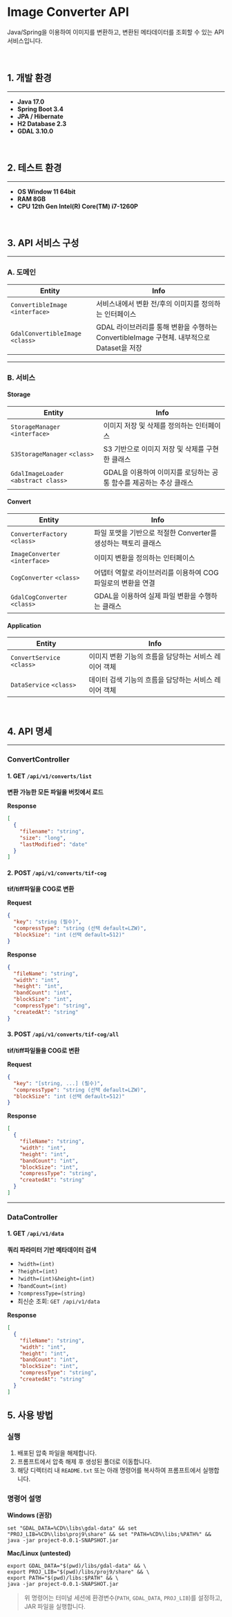 # Image Converter API

Java/Spring을 이용하여 이미지를 변환하고, 변환된 메타데이터를 조회할 수 있는 API 서비스입니다.

<br/>

## 1. 개발 환경
---
- **Java 17.0**  
- **Spring Boot 3.4**  
- **JPA / Hibernate**  
- **H2 Database 2.3**  
- **GDAL 3.10.0** 
<br/>

## 2. 테스트 환경
---
- **OS Window 11 64bit**
- **RAM 8GB**
- **CPU 12th Gen Intel(R) Core(TM) i7-1260P**

<br/>

## 3. API 서비스 구성
---

### A. 도메인

| Entity | Info |
|--------|------|
| `ConvertibleImage` `<interface>` | 서비스내에서 변환 전/후의 이미지를 정의하는 인터페이스 |
| `GdalConvertibleImage` `<class>` | GDAL 라이브러리를 통해 변환을 수행하는 ConvertibleImage 구현체. 내부적으로 Dataset을 저장 |

---

### B. 서비스

#### Storage

| Entity | Info |
|--------|------|
| `StorageManager` `<interface>` | 이미지 저장 및 삭제를 정의하는 인터페이스 |
| `S3StorageManager` `<class>` | S3 기반으로 이미지 저장 및 삭제를 구현한 클래스 |
| `GdalImageLoader` `<abstract class>` | GDAL을 이용하여 이미지를 로딩하는 공통 함수를 제공하는 추상 클래스 |

#### Convert

| Entity | Info |
|--------|------|
| `ConverterFactory` `<class>` | 파일 포맷을 기반으로 적절한 Converter를 생성하는 팩토리 클래스 |
| `ImageConverter` `<interface>` | 이미지 변환을 정의하는 인터페이스 |
| `CogConverter` `<class>` | 어댑터 역할로 라이브러리를 이용하여 COG 파일로의 변환을 연결 |
| `GdalCogConverter` `<class>` | GDAL을 이용하여 실제 파일 변환을 수행하는 클래스 |

#### Application

| Entity | Info |
|--------|------|
| `ConvertService` `<class>` | 이미지 변환 기능의 흐름을 담당하는 서비스 레이어 객체 |
| `DataService` `<class>` | 데이터 검색 기능의 흐름을 담당하는 서비스 레이어 객체 |

<br/>

## 4. API 명세
---
### ConvertController

#### 1. GET `/api/v1/converts/list` 
**변환 가능한 모든 파일을 버킷에서 로드**

**Response**
```json
[
  {
    "filename": "string",
    "size": "long",
    "lastModified": "date"
  }
]
```

#### 2. POST `/api/v1/converts/tif-cog` 
**tif/tiff파일을 COG로 변환**

**Request**
```json
{
  "key": "string (필수)",
  "compressType": "string (선택 default=LZW)",
  "blockSize": "int (선택 default=512)"
}
```

**Response**
```json
{
  "fileName": "string",
  "width": "int",
  "height": "int",
  "bandCount": "int",
  "blockSize": "int",
  "compressType": "string",
  "createdAt": "string"
}
```

#### 3. POST `/api/v1/converts/tif-cog/all` 
**tif/tiff파일들을 COG로 변환**

**Request**
```json
{
  "key": "[string, ...] (필수)",
  "compressType": "string (선택 default=LZW)",
  "blockSize": "int (선택 default=512)"
}
```

**Response**
```json
[
  {
    "fileName": "string",
    "width": "int",
    "height": "int",
    "bandCount": "int",
    "blockSize": "int",
    "compressType": "string",
    "createdAt": "string"
  }
]
```

---

### DataController

#### 1. GET `/api/v1/data`
**쿼리 파라미터 기반 메타데이터 검색**

- `?width=(int)`
- `?height=(int)`
- `?width=(int)&height=(int)`
- `?bandCount=(int)`
- `?compressType=(string)`
- 최신순 조회: `GET /api/v1/data`

**Response**
```json
[
  {
    "fileName": "string",
    "width": "int",
    "height": "int",
    "bandCount": "int",
    "blockSize": "int",
    "compressType": "string",
    "createdAt": "string"
  }
]
```

## 5. 사용 방법

### 실행
1. 배포된 압축 파일을 해제합니다.
2. 프롬프트에서 압축 해제 후 생성된 폴더로 이동합니다.
3. 해당 디렉터리 내 `README.txt` 또는 아래 명령어를 복사하여 프롬프트에서 실행합니다.

### 명령어 설명

**Windows (권장)**
```
set "GDAL_DATA=%CD%\libs\gdal-data" && set "PROJ_LIB=%CD%\libs\proj9\share" && set "PATH=%CD%\libs;%PATH%" && java -jar project-0.0.1-SNAPSHOT.jar
```
**Mac/Linux (untested)**
```
export GDAL_DATA="$(pwd)/libs/gdal-data" && \
export PROJ_LIB="$(pwd)/libs/proj9/share" && \
export PATH="$(pwd)/libs:$PATH" && \
java -jar project-0.0.1-SNAPSHOT.jar
```

> 위 명령어는 터미널 세션에 환경변수(`PATH`, `GDAL_DATA`, `PROJ_LIB`)를 설정하고, JAR 파일을 실행합니다.


